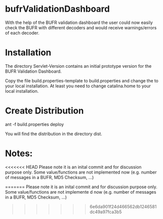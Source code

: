 # bufrValidationDashboard
With the help of the BUFR validation dashboard the user could now easily check the BUFR with different decoders and would receive warnings/errors of each decoder.

Installation
============
The directory Servlet-Version contains an initial prototype version for the BUFR Validation Dashboard.

Copy the file build.properties-template to build.properties and change the to your local installation.
At least you need to change catalina.home to your local installation.

Create Distribution
===================
ant -f build.properties deploy

You will find the distribution in the directory dist.


Notes:
======
<<<<<<< HEAD
Please note it is an inital commit and for discussion purpose only. Some value/functions are not implemented now (e.g. number of messages in a BUFR, MD5 Checksum, ...)


=======
Please note it is an inital commit and for discussion purpose only. Some value/functions are not implemente
d now (e.g. number of messages in a BUFR, MD5 Checksum, ...)
>>>>>>> 6e6da901f24d466562db1246581dc49a97fca3b5
